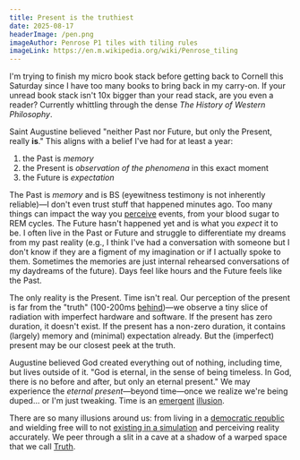 ```yaml
---
title: Present is the truthiest
date: 2025-08-17
headerImage: /pen.png
imageAuthor: Penrose P1 tiles with tiling rules
imageLink: https://en.m.wikipedia.org/wiki/Penrose_tiling
---
```

I'm trying to finish my micro book stack before getting back to Cornell this Saturday since I have too many books to bring back in my carry-on. If your unread book stack isn't 10x bigger than your read stack, are you even a reader? Currently whittling through the dense *The History of Western Philosophy*.

Saint Augustine believed "neither Past nor Future, but only the Present, really **is**." This aligns with a belief I've had for at least a year:
1. the Past is *memory*
2. the Present is *observation of the phenomena* in this exact moment
3. the Future is *expectation*

The Past is *memory* and is BS (eyewitness testimony is not inherently reliable)—I don't even trust stuff that happened minutes ago. Too many things can impact the way you [perceive](https://rishigurjar.com/blog/free-will) events, from your blood sugar to REM cycles. The Future hasn't happened yet and is what you *expect* it to be. I often live in the Past or Future and struggle to differentiate my dreams from my past reality (e.g., I think I've had a conversation with someone but I don't know if they are a figment of my imagination or if I actually spoke to them. Sometimes the memories are just internal rehearsed conversations of my daydreams of the future). Days feel like hours and the Future feels like the Past.

The only reality is the Present. Time isn't real. Our perception of the present is far from the "truth" (100-200ms [behind](https://en.wikipedia.org/wiki/Mental_chronometry))—we observe a tiny slice of radiation with imperfect hardware and software. If the present has zero duration, it doesn't exist. If the present has a non-zero duration, it contains (largely) memory and (minimal) expectation already. But the (imperfect) present may be our closest peek at the truth. 

Augustine believed God created everything out of nothing, including time, but lives outside of it. "God is eternal, in the sense of being timeless. In God, there is no before and after, but only an eternal present." We may experience the *eternal present*—beyond time—once we realize we're being duped... or I'm just tweaking. Time is an [emergent](https://en.wikipedia.org/wiki/Timeless_universe) [illusion](https://en.wikipedia.org/wiki/Problem_of_time). 

There are so many illusions around us: from living in a [democratic republic](https://rishigurjar.com/blog/tyrannus-rexi) and wielding free will to not [existing in a simulation](https://rishigurjar.com/blog/simulation-proof) and perceiving reality accurately. We peer through a slit in a cave at a shadow of a warped space that we call [Truth](https://en.wikipedia.org/wiki/Allegory_of_the_cave). 